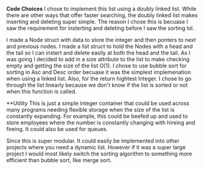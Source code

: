 **Code Choices**
I chose to implement this list using a doubly linked list. While there are other ways that offer faster searching, the doubly linked list makes inserting and deleting super simple. The reason I chose this is becuase I saw the requirement for insterting and deleting before I saw the sorting lol. 

I made a Node struct with data to store the integer and then ponters to next and previous nodes. I made a list struct to hold the Nodes with a head and the tail so I can instert and delete easily at both the head and the tail. As I was going I decided to add in a size attribute to the list to make checking empty and getting the size of the list O(1). I chose to use bubble sort for sorting in Asc and Desc order becuase it was the simplest implemenation when using a linked list. Also, for the return hightest Integer. I chose to go through the list linearly because we don't know if the list is sorted or not when this function is called.

**Utility
This is just a simple integer container that could be used across many programs needing flexible storage when the size of the list is constantly expanding. For example, this could be beefed up and used to store employees where the number is constantly changing with hireing and fireing. It could also be used for queues. 

Since this is super modular. It could easily be implemented into other projects where you need a dynamic list. However if it was a super large project I would most likely switch the sorting algorithm to something more efficient than bubble sort, like merge sort.
